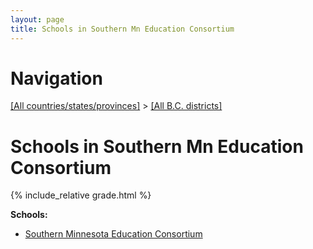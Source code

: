 ```yaml
---
layout: page
title: Schools in Southern Mn Education Consortium
---
```

# Navigation

[[All countries/states/provinces]](../..) > [[All B.C. districts]](..)

# Schools in Southern Mn Education Consortium

{% include_relative grade.html %}

**Schools:**

- [Southern Minnesota Education Consortium](Southern_Minnesota_Education_Consortium.md)
